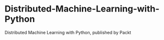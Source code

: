 # Distributed-Machine-Learning-with-Python
Distributed Machine Learning with Python, published by Packt 
